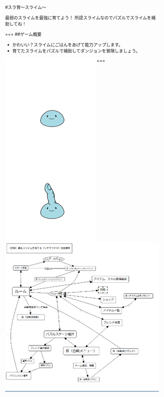 #スラ育～スライム～

最弱のスライムを最強に育てよう！
所詮スライムなのでパズルでスライムを補助してね！

===
##ゲーム概要
 * かわいい？スライムにごはんをあげて能力アップします。
 * 育てたスライムをパズルで補助してダンジョンを冒険しましょう。

===
<a href="url"><img src="https://github.com/athenaeum-school/ANH/blob/master/zeri01.png" align="left" height="300" width="300" ></a>
<a href="url"><img src="https://github.com/athenaeum-school/ANH/blob/master/zeri02.png" align="left" height="300" width="300" ></a>

![image](state01.PNG)
